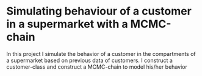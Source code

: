 # Simulating behaviour of a customer in a supermarket with a MCMC-chain

In this project I simulate the behavior of a customer in the compartments of a supermarket based on previous data of customers. I construct a customer-class and construct a MCMC-chain to model his/her behavior
